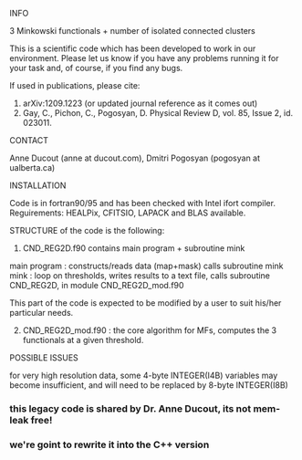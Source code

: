 INFO

3 Minkowski functionals + number of isolated connected clusters

This is a scientific code which has been developed to work in our environment.
Please let us know if you have any problems running it for your task and,
of course, if you find any bugs. 

If used in publications, please cite:

1) arXiv:1209.1223 (or updated journal reference as it comes out)
2) Gay, C., Pichon, C., Pogosyan, D. Physical Review D, vol. 85, Issue 2, id. 023011.

CONTACT

Anne Ducout (anne at ducout.com),  Dmitri Pogosyan (pogosyan at ualberta.ca)

INSTALLATION

Code is in fortran90/95 and has been checked with Intel ifort compiler.
Reguirements: HEALPix, CFITSIO, LAPACK and BLAS available.

STRUCTURE of the code is the following:

1) CND_REG2D.f90 contains main program + subroutine mink

main program : 
    constructs/reads data (map+mask) calls subroutine mink
mink : 
    loop on thresholds, writes results to a text file,
    calls subroutine CND_REG2D, in module CND_REG2D_mod.f90

This part of the code is expected to be modified by a user to suit
his/her particular needs.

2) CND_REG2D_mod.f90 : 
    the core algorithm for MFs, computes the 3 functionals at a given threshold.
    
POSSIBLE ISSUES

for very high resolution data, some 4-byte INTEGER(I4B) variables may become
insufficient, and will need to be replaced by 8-byte INTEGER(I8B)

### this legacy code is shared by Dr. Anne Ducout, its not mem-leak free!
### we're goint to rewrite it into the C++ version
